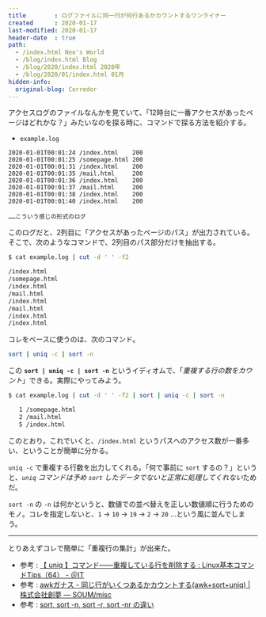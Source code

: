 ```yaml
---
title        : ログファイルに同一行が何行あるかカウントするワンライナー
created      : 2020-01-17
last-modified: 2020-01-17
header-date  : true
path:
  - /index.html Neo's World
  - /blog/index.html Blog
  - /blog/2020/index.html 2020年
  - /blog/2020/01/index.html 01月
hidden-info:
  original-blog: Corredor
---
```


アクセスログのファイルなんかを見ていて、「12時台に一番アクセスがあったページはどれかな？」みたいなのを探る時に、コマンドで探る方法を紹介する。

- `example.log`

```
2020-01-01T00:01:24 /index.html    200
2020-01-01T00:01:25 /somepage.html 200
2020-01-01T00:01:31 /index.html    200
2020-01-01T00:01:35 /mail.html     200
2020-01-01T00:01:36 /index.html    200
2020-01-01T00:01:37 /mail.html     200
2020-01-01T00:01:38 /index.html    200
2020-01-01T00:01:40 /index.html    200

……こういう感じの形式のログ
```

このログだと、2列目に「アクセスがあったページのパス」が出力されている。そこで、次のようなコマンドで、2列目のパス部分だけを抽出する。

```bash
$ cat example.log | cut -d ' ' -f2

/index.html
/somepage.html
/index.html
/mail.html
/index.html
/mail.html
/index.html
/index.html
```

コレをベースに使うのは、次のコマンド。

```bash
sort | uniq -c | sort -n
```

この **`sort | uniq -c | sort -n`** というイディオムで、「*重複する行の数をカウント*」できる。実際にやってみよう。

```bash
$ cat example.log | cut -d ' ' -f2 | sort | uniq -c | sort -n

   1 /somepage.html
   2 /mail.html
   5 /index.html
```

このとおり。これでいくと、`/index.html` というパスへのアクセス数が一番多い、ということが簡単に分かる。

`uniq -c` で重複する行数を出力してくれる。「何で事前に `sort` するの？」というと、*`uniq` コマンドは予め `sort` したデータでないと正常に処理してくれない*ためだ。

`sort -n` の `-n` は何かというと、数値での並べ替えを正しい数値順に行うためのモノ。コレを指定しないと、`1` → `10` → `19` → `2` → `20` …という風に並んでしまう。

-----

とりあえずコレで簡単に「重複行の集計」が出来た。

- 参考 : [【 uniq 】コマンド――重複している行を削除する : Linux基本コマンドTips（64） - ＠IT](https://www.atmarkit.co.jp/ait/articles/1611/14/news021.html)
- 参考 : [awkガナス - 同じ行がいくつあるかカウントする(awk+sort+uniq) | 株式会社創夢 — SOUM/misc](https://www.soum.co.jp/misc/awk/3/)
- 参考 : [sort, sort -n, sort -r, sort -nr の違い](http://www.nemotos.net/?p=2829)

